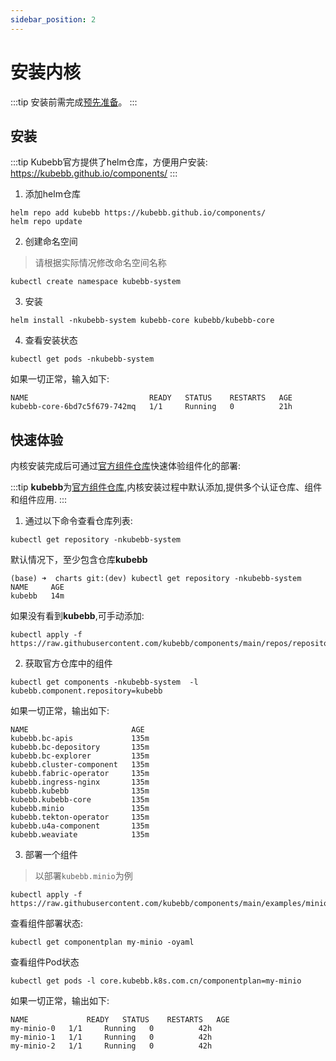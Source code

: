 ```yaml
---
sidebar_position: 2
---
```


# 安装内核

:::tip
安装前需完成[预先准备](./prerequisite)。
:::

## 安装

:::tip
Kubebb官方提供了helm仓库，方便用户安装: https://kubebb.github.io/components/
:::

1. 添加helm仓库

```shell
helm repo add kubebb https://kubebb.github.io/components/
helm repo update
```

2. 创建命名空间

> 请根据实际情况修改命名空间名称

```shell
kubectl create namespace kubebb-system
```

3. 安装

```shell
helm install -nkubebb-system kubebb-core kubebb/kubebb-core
```

4. 查看安装状态

```shell
kubectl get pods -nkubebb-system 
```

如果一切正常，输入如下:

```shell
NAME                           READY   STATUS    RESTARTS   AGE
kubebb-core-6bd7c5f679-742mq   1/1     Running   0          21h
```

## 快速体验

内核安装完成后可通过[官方组件仓库](https://github.com/kubebb/components)快速体验组件化的部署:

:::tip
**kubebb**为[官方组件仓库](https://github.com/kubebb/components),内核安装过程中默认添加,提供多个认证仓库、组件和组件应用.
:::

1. 通过以下命令查看仓库列表:

```shell
kubectl get repository -nkubebb-system
```

默认情况下，至少包含仓库**kubebb**

```shell
(base) ➜  charts git:(dev) kubectl get repository -nkubebb-system
NAME     AGE
kubebb   14m
```

如果没有看到**kubebb**,可手动添加:

```shell
kubectl apply -f https://raw.githubusercontent.com/kubebb/components/main/repos/repository_kubebb.yaml
```

2. 获取官方仓库中的组件

```shell
kubectl get components -nkubebb-system  -l kubebb.component.repository=kubebb
```

如果一切正常，输出如下:

```shell
NAME                       AGE
kubebb.bc-apis             135m
kubebb.bc-depository       135m
kubebb.bc-explorer         135m
kubebb.cluster-component   135m
kubebb.fabric-operator     135m
kubebb.ingress-nginx       135m
kubebb.kubebb              135m
kubebb.kubebb-core         135m
kubebb.minio               135m
kubebb.tekton-operator     135m
kubebb.u4a-component       135m
kubebb.weaviate            135m
```

3. 部署一个组件

> 以部署`kubebb.minio`为例

```shell
kubectl apply -f https://raw.githubusercontent.com/kubebb/components/main/examples/minio/componentplan.yaml
```

查看组件部署状态:

```shell
kubectl get componentplan my-minio -oyaml
```

查看组件Pod状态

```shell
kubectl get pods -l core.kubebb.k8s.com.cn/componentplan=my-minio
```

如果一切正常，输出如下:

```shell
NAME             READY   STATUS    RESTARTS   AGE
my-minio-0   1/1     Running   0          42h
my-minio-1   1/1     Running   0          42h
my-minio-2   1/1     Running   0          42h
```

